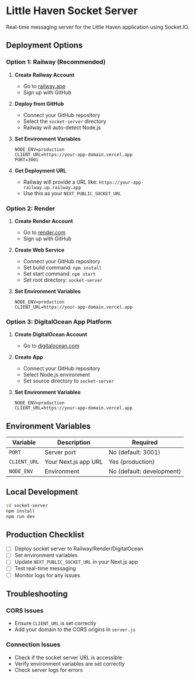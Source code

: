 # Little Haven Socket Server

Real-time messaging server for the Little Haven application using Socket.IO.

## Deployment Options

### Option 1: Railway (Recommended)

1. **Create Railway Account**
   - Go to [railway.app](https://railway.app)
   - Sign up with GitHub

2. **Deploy from GitHub**
   - Connect your GitHub repository
   - Select the `socket-server` directory
   - Railway will auto-detect Node.js

3. **Set Environment Variables**
   ```
   NODE_ENV=production
   CLIENT_URL=https://your-app-domain.vercel.app
   PORT=3001
   ```

4. **Get Deployment URL**
   - Railway will provide a URL like: `https://your-app-railway.up.railway.app`
   - Use this as your `NEXT_PUBLIC_SOCKET_URL`

### Option 2: Render

1. **Create Render Account**
   - Go to [render.com](https://render.com)
   - Sign up with GitHub

2. **Create Web Service**
   - Connect your GitHub repository
   - Set build command: `npm install`
   - Set start command: `npm start`
   - Set root directory: `socket-server`

3. **Set Environment Variables**
   ```
   NODE_ENV=production
   CLIENT_URL=https://your-app-domain.vercel.app
   ```

### Option 3: DigitalOcean App Platform

1. **Create DigitalOcean Account**
   - Go to [digitalocean.com](https://digitalocean.com)

2. **Create App**
   - Connect your GitHub repository
   - Select Node.js environment
   - Set source directory to `socket-server`

3. **Set Environment Variables**
   ```
   NODE_ENV=production
   CLIENT_URL=https://your-app-domain.vercel.app
   ```

## Environment Variables

| Variable | Description | Required |
|----------|-------------|----------|
| `PORT` | Server port | No (default: 3001) |
| `CLIENT_URL` | Your Next.js app URL | Yes (production) |
| `NODE_ENV` | Environment | No (default: development) |

## Local Development

```bash
cd socket-server
npm install
npm run dev
```

## Production Checklist

- [ ] Deploy socket server to Railway/Render/DigitalOcean
- [ ] Set environment variables
- [ ] Update `NEXT_PUBLIC_SOCKET_URL` in your Next.js app
- [ ] Test real-time messaging
- [ ] Monitor logs for any issues

## Troubleshooting

### CORS Issues
- Ensure `CLIENT_URL` is set correctly
- Add your domain to the CORS origins in `server.js`

### Connection Issues
- Check if the socket server URL is accessible
- Verify environment variables are set correctly
- Check server logs for errors 